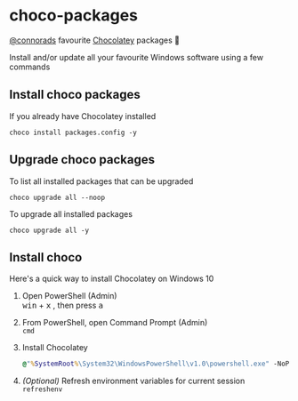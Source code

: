 # choco-packages

[@connorads](https://github.com/connorads) favourite [Chocolatey](https://chocolatey.org) packages 🍫

Install and/or update all your favourite Windows software using a few commands

## Install choco packages

If you already have Chocolatey installed

`choco install packages.config -y`

## Upgrade choco packages

To list all installed packages that can be upgraded

`choco upgrade all --noop`

To upgrade all installed packages

`choco upgrade all -y`

## Install choco

Here's a quick way to install Chocolatey on Windows 10

1. Open PowerShell (Admin)  
   <kbd>win</kbd> + <kbd>x</kbd> , then press <kbd>a</kbd>

2. From PowerShell, open Command Prompt (Admin)  
   `cmd`

3. Install Chocolatey  

   ~~~~bat
   @"%SystemRoot%\System32\WindowsPowerShell\v1.0\powershell.exe" -NoProfile -InputFormat None -ExecutionPolicy Bypass -Command "iex ((New-Object System.Net.WebClient).DownloadString('https://chocolatey.org/install.ps1'))" && SET "PATH=%PATH%;%ALLUSERSPROFILE%\chocolatey\bin"
   ~~~~

4. *(Optional)* Refresh environment variables for current session  
   `refreshenv`
